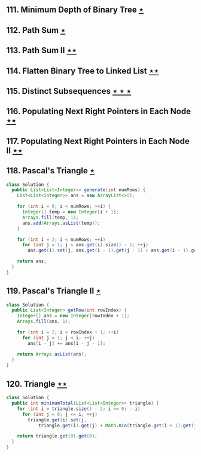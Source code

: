 ## 111. Minimum Depth of Binary Tree [$\star$](https://leetcode.com/problems/minimum-depth-of-binary-tree)

## 112. Path Sum [$\star$](https://leetcode.com/problems/path-sum)

## 113. Path Sum II [$\star\star$](https://leetcode.com/problems/path-sum-ii)

## 114. Flatten Binary Tree to Linked List [$\star\star$](https://leetcode.com/problems/flatten-binary-tree-to-linked-list)

## 115. Distinct Subsequences [$\star\star\star$](https://leetcode.com/problems/distinct-subsequences)

## 116. Populating Next Right Pointers in Each Node [$\star\star$](https://leetcode.com/problems/populating-next-right-pointers-in-each-node)

## 117. Populating Next Right Pointers in Each Node II [$\star\star$](https://leetcode.com/problems/populating-next-right-pointers-in-each-node-ii)

## 118. Pascal's Triangle [$\star$](https://leetcode.com/problems/pascals-triangle)

```java
class Solution {
  public List<List<Integer>> generate(int numRows) {
    List<List<Integer>> ans = new ArrayList<>();

    for (int i = 0; i < numRows; ++i) {
      Integer[] temp = new Integer[i + 1];
      Arrays.fill(temp, 1);
      ans.add(Arrays.asList(temp));
    }

    for (int i = 2; i < numRows; ++i)
      for (int j = 1; j < ans.get(i).size() - 1; ++j)
        ans.get(i).set(j, ans.get(i - 1).get(j - 1) + ans.get(i - 1).get(j));

    return ans;
  }
}
```

## 119. Pascal's Triangle II [$\star$](https://leetcode.com/problems/pascals-triangle-ii)

```java
class Solution {
  public List<Integer> getRow(int rowIndex) {
    Integer[] ans = new Integer[rowIndex + 1];
    Arrays.fill(ans, 1);

    for (int i = 2; i < rowIndex + 1; ++i)
      for (int j = 1; j < i; ++j)
        ans[i - j] += ans[i - j - 1];

    return Arrays.asList(ans);
  }
}
```

## 120. Triangle [$\star\star$](https://leetcode.com/problems/triangle)

```java
class Solution {
  public int minimumTotal(List<List<Integer>> triangle) {
    for (int i = triangle.size() - 2; i >= 0; --i)
      for (int j = 0; j <= i; ++j)
        triangle.get(i).set(j,
            triangle.get(i).get(j) + Math.min(triangle.get(i + 1).get(j), triangle.get(i + 1).get(j + 1)));

    return triangle.get(0).get(0);
  }
}
```
